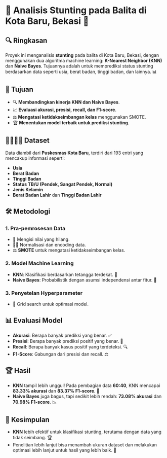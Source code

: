 # 🍼 **Analisis Stunting pada Balita di Kota Baru, Bekasi** 🍼

## 🔍 **Ringkasan**
Proyek ini menganalisis **stunting** pada balita di Kota Baru, Bekasi, dengan menggunakan dua algoritma machine learning: **K-Nearest Neighbor (KNN)** dan **Naive Bayes**. Tujuannya adalah untuk memprediksi status stunting berdasarkan data seperti usia, berat badan, tinggi badan, dan lainnya. 📊

## 🚸 **Tujuan**
- 🔍 **Membandingkan kinerja KNN dan Naive Bayes**.
- 📈 **Evaluasi akurasi, presisi, recall, dan F1-score**.
- ⚖️ **Mengatasi ketidakseimbangan kelas** menggunakan SMOTE.
- 🏆 **Menentukan model terbaik untuk prediksi stunting**.

## 🧑‍👩‍👧‍👦 **Dataset**
Data diambil dari **Puskesmas Kota Baru**, terdiri dari 193 entri yang mencakup informasi seperti:
- **Usia**
- **Berat Badan**
- **Tinggi Badan**
- **Status TB/U (Pendek, Sangat Pendek, Normal)**
- **Jenis Kelamin**
- **Berat Badan Lahir** dan **Tinggi Badan Lahir**

## 🛠️ **Metodologi**

### 1. **Pra-pemrosesan Data**
- 🧮 Mengisi nilai yang hilang.
- 🧑‍💻 Normalisasi dan encoding data.
- ⚖️ **SMOTE** untuk mengatasi ketidakseimbangan kelas.

### 2. **Model Machine Learning**
- **KNN**: Klasifikasi berdasarkan tetangga terdekat. 📍
- **Naive Bayes**: Probabilistik dengan asumsi independensi antar fitur. 🔢

### 3. **Penyetelan Hyperparameter**
- 🔧 Grid search untuk optimasi model.

## 📊 **Evaluasi Model**
- **Akurasi**: Berapa banyak prediksi yang benar. ✅
- **Presisi**: Berapa banyak prediksi positif yang benar. 🏅
- **Recall**: Berapa banyak kasus positif yang terdeteksi. 🔍
- **F1-Score**: Gabungan dari presisi dan recall. ⚖️

## 🏆 **Hasil**
- **KNN** tampil lebih unggul! Pada pembagian data **60:40**, KNN mencapai **83.33% akurasi** dan **83.37% F1-score**. 🚀
- **Naive Bayes** juga bagus, tapi sedikit lebih rendah: **73.08% akurasi** dan **70.98% F1-score**. 📉

## 🎯 **Kesimpulan**
- **KNN** lebih efektif untuk klasifikasi stunting, terutama dengan data yang tidak seimbang. 🏆
- Penelitian lebih lanjut bisa menambah ukuran dataset dan melakukan optimasi lebih lanjut untuk hasil yang lebih baik. 🔮
